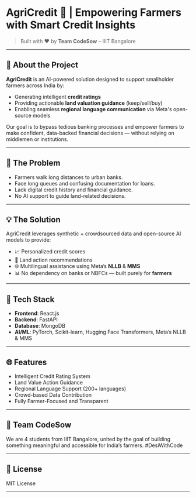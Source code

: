 # AgriCredit 🚜 | Empowering Farmers with Smart Credit Insights

> Built with ❤️ by **Team CodeSow** – IIIT Bangalore

---

## 🌾 About the Project

**AgriCredit** is an AI-powered solution designed to support smallholder farmers across India by:

- Generating intelligent **credit ratings**
- Providing actionable **land valuation guidance** (keep/sell/buy)
- Enabling seamless **regional language communication** via Meta's open-source models

Our goal is to bypass tedious banking processes and empower farmers to make confident, data-backed financial decisions — without relying on middlemen or institutions.

---

## 🤕 The Problem

- Farmers walk long distances to urban banks.
- Face long queues and confusing documentation for loans.
- Lack digital credit history and financial guidance.
- No AI support to guide land-related decisions.

---

## 💡 The Solution

AgriCredit leverages synthetic + crowdsourced data and open-source AI models to provide:

- 📈 Personalized credit scores
- 🧭 Land action recommendations
- 🌐 Multilingual assistance using Meta’s **NLLB** & **MMS**
- 📊 No dependency on banks or NBFCs — built purely for **farmers**

---

## 🔧 Tech Stack

- **Frontend**: React.js
- **Backend**: FastAPI
- **Database**: MongoDB
- **AI/ML**: PyTorch, Scikit-learn, Hugging Face Transformers, Meta’s NLLB & MMS

---

## 🌐 Features

- Intelligent Credit Rating System
- Land Value Action Guidance
- Regional Language Support (200+ languages)
- Crowd-based Data Contribution
- Fully Farmer-Focused and Transparent

---

## 🤝 Team CodeSow

We are 4 students from IIIT Bangalore, united by the goal of building something meaningful and accessible for India’s farmers. #DesiWithCode

---

## 📜 License

MIT License

---



